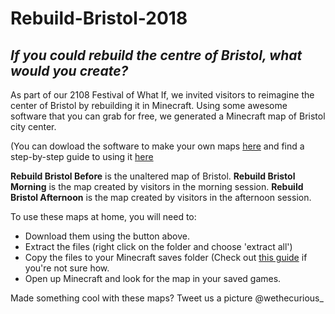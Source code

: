 # Rebuild-Bristol-2018

## *If you could rebuild the centre of Bristol, what would you create?*

As part of our 2108 Festival of What If, we invited visitors to reimagine the center of Bristol by rebuilding it in Minecraft.
Using some awesome software that you can grab for free, we generated a Minecraft map of Bristol city center.

(You can dowload the software to make your own maps [here](https://github.com/cgutteridge/geocraft) and find a step-by-step guide to using it [here](https://www.instructables.com/id/Real-world-Minecraft-Maps/)

**Rebuild Bristol Before** is the unaltered map of Bristol.
**Rebuild Bristol Morning** is the map created by visitors in the morning session.
**Rebuild Bristol Afternoon** is the map created by visitors in the afternoon session.

To use these maps at home, you will need to: 
  * Download them using the button above.
  * Extract the files (right click on the folder and choose 'extract all')
  * Copy the files to your Minecraft saves folder (Check out [this guide](http://www.minecraftmaps.com/info/how-to-install-a-minecraft-map) if you're not sure how.
  * Open up Minecraft and look for the map in your saved games.

Made something cool with these maps? Tweet us a picture @wethecurious_
